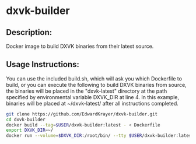 # dxvk-builder

## Description:

Docker image to build DXVK binaries from their latest source.

## Usage Instructions:

You can use the included build.sh, which will ask you which Dockerfile to build, or you can execute the following to build DXVK binaries from source, the binaries will be placed in the "dxvk-latest" directory at the path specified by environmental variable DXVK_DIR at line 4. In this example, binaries will be placed at ~/dxvk-latest/ after all instructions completed.

```bash
git clone https://github.com/EdwardKrayer/dxvk-builder.git
cd dxvk-builder
docker build --tag=$USER/dxvk-builder:latest - < Dockerfile
export DXVK_DIR=~/
docker run --volume=$DXVK_DIR:/root/bin/ --tty $USER/dxvk-builder:latest
```
